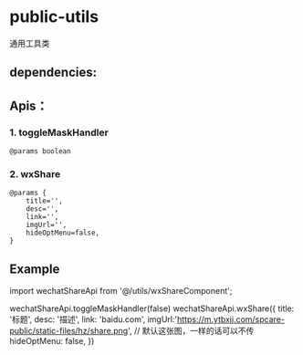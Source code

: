 # public-utils
通用工具类

## dependencies:

## Apis：
### 1. toggleMaskHandler
    @params boolean

### 2. wxShare
    @params {
        title='',
        desc='',
        link='',
        imgUrl='',
        hideOptMenu=false,
    }

## Example
import wechatShareApi from '@/utils/wxShareComponent'; 

wechatShareApi.toggleMaskHandler(false)
wechatShareApi.wxShare({
    title: '标题',
    desc: '描述',
    link: 'baidu.com',
    imgUrl:'https://m.ytbxjj.com/spcare-public/static-files/hz/share.png', // 默认这张图，一样的话可以不传
    hideOptMenu: false,
})